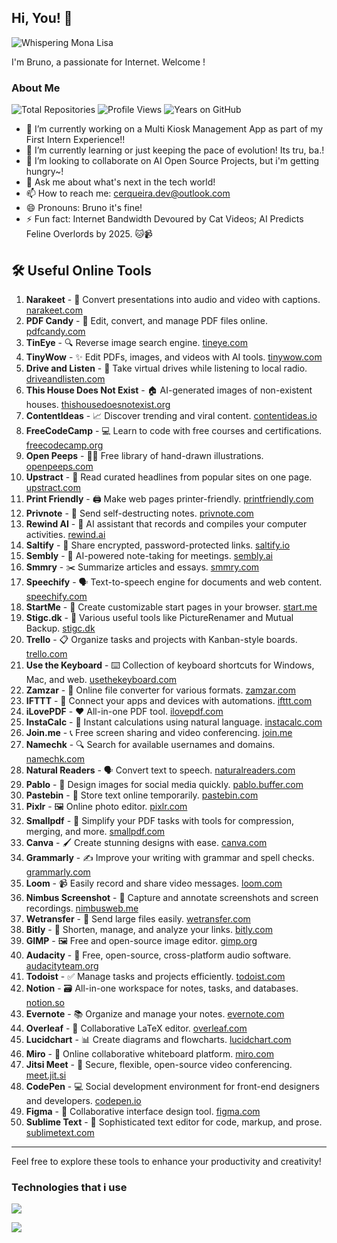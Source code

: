 ## Hi, You! 👋
![Whispering Mona Lisa](https://github.githubassets.com/images/mona-whisper.gif)

I'm Bruno, a passionate for Internet. Welcome ! 

### About Me  
![Total Repositories](https://img.shields.io/badge/dynamic/json?label=Total%20Repositories&query=%24.public_repos&url=https%3A%2F%2Fapi.github.com%2Fusers%2Fxryv&color=blue&logo=github) ![Profile Views](https://komarev.com/ghpvc/?username=xryv&label=Profile%20Views&color=blueviolet) ![Years on GitHub](https://img.shields.io/badge/dynamic/json?label=Years%20on%20GitHub&query=%24.created_at&url=https%3A%2F%2Fapi.github.com%2Fusers%2Fxryv&color=blue&logo=github&style=flat-square)


- 🔭 I’m currently working on a Multi Kiosk Management App as part of my First Intern Experience!! 
- 🌱 I’m currently learning or just keeping the pace of evolution! Its tru, ba.!  
- 👯 I’m looking to collaborate on AI Open Source Projects, but i'm getting hungry~! 
- 💬 Ask me about what's next in the tech world!
- 📫 How to reach me: cerqueira.dev@outlook.com
- 😄 Pronouns: Bruno it's fine! 
- ⚡ Fun fact: Internet Bandwidth Devoured by Cat Videos; AI Predicts Feline Overlords by 2025. 🐱📹


## 🛠️ Useful Online Tools

1. **Narakeet** - 🎤 Convert presentations into audio and video with captions. [narakeet.com](https://www.narakeet.com/)
2. **PDF Candy** - 📄 Edit, convert, and manage PDF files online. [pdfcandy.com](https://pdfcandy.com/)
3. **TinEye** - 🔍 Reverse image search engine. [tineye.com](https://tineye.com/)
4. **TinyWow** - ✨ Edit PDFs, images, and videos with AI tools. [tinywow.com](https://tinywow.com/)
5. **Drive and Listen** - 🚗 Take virtual drives while listening to local radio. [driveandlisten.com](https://driveandlisten.com/)
6. **This House Does Not Exist** - 🏠 AI-generated images of non-existent houses. [thishousedoesnotexist.org](https://thishousedoesnotexist.org/)
7. **ContentIdeas** - 📈 Discover trending and viral content. [contentideas.io](https://contentideas.io/)
8. **FreeCodeCamp** - 💻 Learn to code with free courses and certifications. [freecodecamp.org](https://www.freecodecamp.org/)
9. **Open Peeps** - 👩‍🎨 Free library of hand-drawn illustrations. [openpeeps.com](https://www.openpeeps.com/)
10. **Upstract** - 📰 Read curated headlines from popular sites on one page. [upstract.com](https://upstract.com/)
11. **Print Friendly** - 🖨️ Make web pages printer-friendly. [printfriendly.com](https://www.printfriendly.com/)
12. **Privnote** - 📝 Send self-destructing notes. [privnote.com](https://www.privnote.com/)
13. **Rewind AI** - 🎥 AI assistant that records and compiles your computer activities. [rewind.ai](https://www.rewind.ai/)
14. **Saltify** - 🔐 Share encrypted, password-protected links. [saltify.io](https://www.saltify.io/)
15. **Sembly** - 📝 AI-powered note-taking for meetings. [sembly.ai](https://www.sembly.ai/)
16. **Smmry** - ✂️ Summarize articles and essays. [smmry.com](https://www.smmry.com/)
17. **Speechify** - 🗣️ Text-to-speech engine for documents and web content. [speechify.com](https://www.speechify.com/)
18. **StartMe** - 📑 Create customizable start pages in your browser. [start.me](https://start.me/)
19. **Stigc.dk** - 🔧 Various useful tools like PictureRenamer and Mutual Backup. [stigc.dk](https://www.stigc.dk/)
20. **Trello** - 📋 Organize tasks and projects with Kanban-style boards. [trello.com](https://www.trello.com/)
21. **Use the Keyboard** - ⌨️ Collection of keyboard shortcuts for Windows, Mac, and web. [usethekeyboard.com](https://www.usethekeyboard.com/)
22. **Zamzar** - 📂 Online file converter for various formats. [zamzar.com](https://www.zamzar.com/)
23. **IFTTT** - 🔗 Connect your apps and devices with automations. [ifttt.com](https://www.ifttt.com/)
24. **iLovePDF** - ❤️ All-in-one PDF tool. [ilovepdf.com](https://www.ilovepdf.com/)
25. **InstaCalc** - 🔢 Instant calculations using natural language. [instacalc.com](https://www.instacalc.com/)
26. **Join.me** - 📞 Free screen sharing and video conferencing. [join.me](https://www.join.me/)
27. **Namechk** - 🔍 Search for available usernames and domains. [namechk.com](https://www.namechk.com/)
28. **Natural Readers** - 🗣️ Convert text to speech. [naturalreaders.com](https://www.naturalreaders.com/)
29. **Pablo** - 🎨 Design images for social media quickly. [pablo.buffer.com](https://pablo.buffer.com/)
30. **Pastebin** - 📝 Store text online temporarily. [pastebin.com](https://www.pastebin.com/)
31. **Pixlr** - 🖼️ Online photo editor. [pixlr.com](https://www.pixlr.com/)
32. **Smallpdf** - 📄 Simplify your PDF tasks with tools for compression, merging, and more. [smallpdf.com](https://www.smallpdf.com/)
33. **Canva** - 🖌️ Create stunning designs with ease. [canva.com](https://www.canva.com/)
34. **Grammarly** - ✍️ Improve your writing with grammar and spell checks. [grammarly.com](https://www.grammarly.com/)
35. **Loom** - 📹 Easily record and share video messages. [loom.com](https://www.loom.com/)
36. **Nimbus Screenshot** - 📸 Capture and annotate screenshots and screen recordings. [nimbusweb.me](https://www.nimbusweb.me/screenshot.php)
37. **Wetransfer** - 📁 Send large files easily. [wetransfer.com](https://www.wetransfer.com/)
38. **Bitly** - 🔗 Shorten, manage, and analyze your links. [bitly.com](https://www.bitly.com/)
39. **GIMP** - 🖼️ Free and open-source image editor. [gimp.org](https://www.gimp.org/)
40. **Audacity** - 🎵 Free, open-source, cross-platform audio software. [audacityteam.org](https://www.audacityteam.org/)
41. **Todoist** - ✅ Manage tasks and projects efficiently. [todoist.com](https://www.todoist.com/)
42. **Notion** - 🗃️ All-in-one workspace for notes, tasks, and databases. [notion.so](https://www.notion.so/)
43. **Evernote** - 📚 Organize and manage your notes. [evernote.com](https://www.evernote.com/)
44. **Overleaf** - 📝 Collaborative LaTeX editor. [overleaf.com](https://www.overleaf.com/)
45. **Lucidchart** - 📊 Create diagrams and flowcharts. [lucidchart.com](https://www.lucidchart.com/)
46. **Miro** - 🧩 Online collaborative whiteboard platform. [miro.com](https://www.miro.com/)
47. **Jitsi Meet** - 🎥 Secure, flexible, open-source video conferencing. [meet.jit.si](https://meet.jit.si/)
48. **CodePen** - 💻 Social development environment for front-end designers and developers. [codepen.io](https://www.codepen.io/)
49. **Figma** - 🎨 Collaborative interface design tool. [figma.com](https://www.figma.com/)
50. **Sublime Text** - 📝 Sophisticated text editor for code, markup, and prose. [sublimetext.com](https://www.sublimetext.com/)

---

Feel free to explore these tools to enhance your productivity and creativity!

### Technologies that i use
<a target="_blank" rel="noopener noreferrer nofollow" href="https://user-images.githubusercontent.com/74038190/212257454-16e3712e-945a-4ca2-b238-408ad0bf87e6.gif" data-target="animated-image.originalLink"><img src="https://user-images.githubusercontent.com/74038190/212257454-16e3712e-945a-4ca2-b238-408ad0bf87e6.gif" style="max-width: 100%; display: inline-block;" data-target="animated-image.originalImage"></a>


<img src="https://user-images.githubusercontent.com/74038190/212257468-1e9a91f1-b626-4baa-b15d-5c385dfa7ed2.gif" style="max-width: 100%; display: inline-block;" data-target="animated-image.originalImage">

